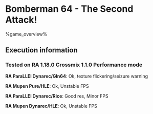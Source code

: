 # Bomberman 64 - The Second Attack! 

%game_overview%

## Execution information

### Tested on RA 1.18.0 Crossmix 1.1.0 Performance mode

**RA ParaLLEl Dynarec/Gln64**: Ok, texture flickering/seizure warning

**RA Mupen Pure/HLE**: Ok, Unstable FPS

**RA ParaLLEl Dynarec/Rice**: Good res, Minor FPS

**RA Mupen Dynarec/HLE**: Ok, Unstable FPS